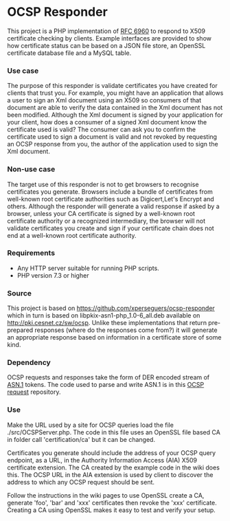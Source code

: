 # OCSP Responder

This project is a PHP implementation of [RFC 6960](https://datatracker.ietf.org/doc/html/rfc6960) to respond to X509 certificate checking by clients.  Example interfaces are provided to show how certificate status can be based on a JSON file store, an OpenSSL certificate database file and a MySQL table.

### Use case

The purpose of this responder is validate certificates you have created for clients that trust you.  For example, you might have an application that allows a user to sign an Xml document using an X509 so consumers of that document are able to verify the data contained in the Xml document has not been modified. Although the Xml document is signed by your application for your client, how does a consumer of a signed Xml document know the certificate used is valid?  The consumer can ask you to confirm the certificate used to sign a document is valid and not revoked by requesting an OCSP response from you, the author of the application used to sign the Xml document.

### Non-use case

The target use of this responder is not to get browsers to recognise certificates you generate.  Browsers include a bundle of certificates from well-known root certificate authorities such as Digicert,Let's Encrypt and others.  Although the responder will generate a valid response if asked by a browser, unless your CA certificate is signed by a well-known root certificate authority or a recognized intermediary, the browser will not validate certificates you create and sign if your certificate chain does not end at a well-known root certificate authority.

### Requirements

* Any HTTP server suitable for running PHP scripts.
* PHP version 7.3 or higher

### Source

This project is based on https://github.com/xperseguers/ocsp-responder which in turn is based on libpkix-asn1-php_1.0-6_all.deb available on http://pki.cesnet.cz/sw/ocsp.  Unlike these implementations that return pre-prepared responses (where do the responses come from?) it will generate an appropriate response based on information in a certificate store of some kind.

### Dependency

OCSP requests and responses take the form of DER encoded stream of [ASN.1](http://luca.ntop.org/Teaching/Appunti/asn1.html) tokens.  The code used to parse and write ASN.1 is in this [OCSP request](https://github.com/bseddon/ocsp) repository.

### Use

Make the URL used by a site for OCSP queries load the file ./src/OCSPServer.php.  The code in this file uses an OpenSSL file based CA in folder call 'certification/ca' but it can be changed.

Certificates you generate should include the address of your OCSP query endpoint, as a URL, in the Authority Information Access (AIA) X509 certificate extension.  The CA created by the example code in the wiki does this.  The OCSP URL in the AIA extension is used by client to discover the address to which any OCSP request should be sent.

Follow the instructions in the wiki pages to use OpenSSL create a CA, generate 'foo', 'bar' and 'xxx' certificates then revoke the 'xxx' certificate.  Creating a CA using OpenSSL makes it easy to test and verify your setup.
